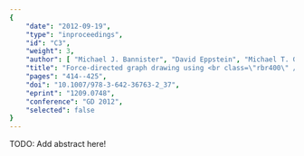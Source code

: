 ```yaml
---
{
    "date": "2012-09-19",
    "type": "inproceedings",
    "id": "C3",
    "weight": 3,
    "author": [ "Michael J. Bannister", "David Eppstein", "Michael T. Goodrich", "Lowell Trott" ],
    "title": "Force-directed graph drawing using <br class=\"rbr400\" />social gravity and scaling",
    "pages": "414--425",
    "doi": "10.1007/978-3-642-36763-2_37",
    "eprint": "1209.0748",
    "conference": "GD 2012",
    "selected": false
}
---
```


TODO: Add abstract here!

